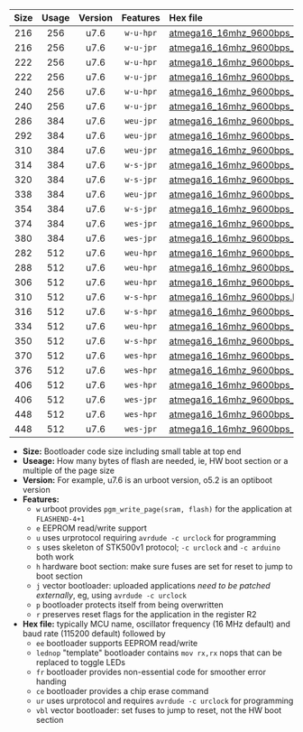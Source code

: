 |Size|Usage|Version|Features|Hex file|
|:-:|:-:|:-:|:-:|:--|
|216|256|u7.6|`w-u-hpr`|[atmega16_16mhz_9600bps_ur.hex](https://raw.githubusercontent.com/stefanrueger/urboot/main//atmega16_16mhz_9600bps_ur.hex)|
|216|256|u7.6|`w-u-jpr`|[atmega16_16mhz_9600bps_ur_vbl.hex](https://raw.githubusercontent.com/stefanrueger/urboot/main//atmega16_16mhz_9600bps_ur_vbl.hex)|
|222|256|u7.6|`w-u-hpr`|[atmega16_16mhz_9600bps_lednop_ur.hex](https://raw.githubusercontent.com/stefanrueger/urboot/main//atmega16_16mhz_9600bps_lednop_ur.hex)|
|222|256|u7.6|`w-u-jpr`|[atmega16_16mhz_9600bps_lednop_ur_vbl.hex](https://raw.githubusercontent.com/stefanrueger/urboot/main//atmega16_16mhz_9600bps_lednop_ur_vbl.hex)|
|240|256|u7.6|`w-u-hpr`|[atmega16_16mhz_9600bps_lednop_fr_ur.hex](https://raw.githubusercontent.com/stefanrueger/urboot/main//atmega16_16mhz_9600bps_lednop_fr_ur.hex)|
|240|256|u7.6|`w-u-jpr`|[atmega16_16mhz_9600bps_lednop_fr_ur_vbl.hex](https://raw.githubusercontent.com/stefanrueger/urboot/main//atmega16_16mhz_9600bps_lednop_fr_ur_vbl.hex)|
|286|384|u7.6|`weu-jpr`|[atmega16_16mhz_9600bps_ee_ur_vbl.hex](https://raw.githubusercontent.com/stefanrueger/urboot/main//atmega16_16mhz_9600bps_ee_ur_vbl.hex)|
|292|384|u7.6|`weu-jpr`|[atmega16_16mhz_9600bps_ee_lednop_ur_vbl.hex](https://raw.githubusercontent.com/stefanrueger/urboot/main//atmega16_16mhz_9600bps_ee_lednop_ur_vbl.hex)|
|310|384|u7.6|`weu-jpr`|[atmega16_16mhz_9600bps_ee_lednop_fr_ur_vbl.hex](https://raw.githubusercontent.com/stefanrueger/urboot/main//atmega16_16mhz_9600bps_ee_lednop_fr_ur_vbl.hex)|
|314|384|u7.6|`w-s-jpr`|[atmega16_16mhz_9600bps_vbl.hex](https://raw.githubusercontent.com/stefanrueger/urboot/main//atmega16_16mhz_9600bps_vbl.hex)|
|320|384|u7.6|`w-s-jpr`|[atmega16_16mhz_9600bps_lednop_vbl.hex](https://raw.githubusercontent.com/stefanrueger/urboot/main//atmega16_16mhz_9600bps_lednop_vbl.hex)|
|338|384|u7.6|`weu-jpr`|[atmega16_16mhz_9600bps_ee_lednop_fr_ce_ur_vbl.hex](https://raw.githubusercontent.com/stefanrueger/urboot/main//atmega16_16mhz_9600bps_ee_lednop_fr_ce_ur_vbl.hex)|
|354|384|u7.6|`w-s-jpr`|[atmega16_16mhz_9600bps_lednop_fr_vbl.hex](https://raw.githubusercontent.com/stefanrueger/urboot/main//atmega16_16mhz_9600bps_lednop_fr_vbl.hex)|
|374|384|u7.6|`wes-jpr`|[atmega16_16mhz_9600bps_ee_vbl.hex](https://raw.githubusercontent.com/stefanrueger/urboot/main//atmega16_16mhz_9600bps_ee_vbl.hex)|
|380|384|u7.6|`wes-jpr`|[atmega16_16mhz_9600bps_ee_lednop_vbl.hex](https://raw.githubusercontent.com/stefanrueger/urboot/main//atmega16_16mhz_9600bps_ee_lednop_vbl.hex)|
|282|512|u7.6|`weu-hpr`|[atmega16_16mhz_9600bps_ee_ur.hex](https://raw.githubusercontent.com/stefanrueger/urboot/main//atmega16_16mhz_9600bps_ee_ur.hex)|
|288|512|u7.6|`weu-hpr`|[atmega16_16mhz_9600bps_ee_lednop_ur.hex](https://raw.githubusercontent.com/stefanrueger/urboot/main//atmega16_16mhz_9600bps_ee_lednop_ur.hex)|
|306|512|u7.6|`weu-hpr`|[atmega16_16mhz_9600bps_ee_lednop_fr_ur.hex](https://raw.githubusercontent.com/stefanrueger/urboot/main//atmega16_16mhz_9600bps_ee_lednop_fr_ur.hex)|
|310|512|u7.6|`w-s-hpr`|[atmega16_16mhz_9600bps.hex](https://raw.githubusercontent.com/stefanrueger/urboot/main//atmega16_16mhz_9600bps.hex)|
|316|512|u7.6|`w-s-hpr`|[atmega16_16mhz_9600bps_lednop.hex](https://raw.githubusercontent.com/stefanrueger/urboot/main//atmega16_16mhz_9600bps_lednop.hex)|
|334|512|u7.6|`weu-hpr`|[atmega16_16mhz_9600bps_ee_lednop_fr_ce_ur.hex](https://raw.githubusercontent.com/stefanrueger/urboot/main//atmega16_16mhz_9600bps_ee_lednop_fr_ce_ur.hex)|
|350|512|u7.6|`w-s-hpr`|[atmega16_16mhz_9600bps_lednop_fr.hex](https://raw.githubusercontent.com/stefanrueger/urboot/main//atmega16_16mhz_9600bps_lednop_fr.hex)|
|370|512|u7.6|`wes-hpr`|[atmega16_16mhz_9600bps_ee.hex](https://raw.githubusercontent.com/stefanrueger/urboot/main//atmega16_16mhz_9600bps_ee.hex)|
|376|512|u7.6|`wes-hpr`|[atmega16_16mhz_9600bps_ee_lednop.hex](https://raw.githubusercontent.com/stefanrueger/urboot/main//atmega16_16mhz_9600bps_ee_lednop.hex)|
|406|512|u7.6|`wes-hpr`|[atmega16_16mhz_9600bps_ee_lednop_fr.hex](https://raw.githubusercontent.com/stefanrueger/urboot/main//atmega16_16mhz_9600bps_ee_lednop_fr.hex)|
|406|512|u7.6|`wes-jpr`|[atmega16_16mhz_9600bps_ee_lednop_fr_vbl.hex](https://raw.githubusercontent.com/stefanrueger/urboot/main//atmega16_16mhz_9600bps_ee_lednop_fr_vbl.hex)|
|448|512|u7.6|`wes-hpr`|[atmega16_16mhz_9600bps_ee_lednop_fr_ce.hex](https://raw.githubusercontent.com/stefanrueger/urboot/main//atmega16_16mhz_9600bps_ee_lednop_fr_ce.hex)|
|448|512|u7.6|`wes-jpr`|[atmega16_16mhz_9600bps_ee_lednop_fr_ce_vbl.hex](https://raw.githubusercontent.com/stefanrueger/urboot/main//atmega16_16mhz_9600bps_ee_lednop_fr_ce_vbl.hex)|

- **Size:** Bootloader code size including small table at top end
- **Useage:** How many bytes of flash are needed, ie, HW boot section or a multiple of the page size
- **Version:** For example, u7.6 is an urboot version, o5.2 is an optiboot version
- **Features:**
  + `w` urboot provides `pgm_write_page(sram, flash)` for the application at `FLASHEND-4+1`
  + `e` EEPROM read/write support
  + `u` uses urprotocol requiring `avrdude -c urclock` for programming
  + `s` uses skeleton of STK500v1 protocol; `-c urclock` and `-c arduino` both work
  + `h` hardware boot section: make sure fuses are set for reset to jump to boot section
  + `j` vector bootloader: uploaded applications *need to be patched externally*, eg, using `avrdude -c urclock`
  + `p` bootloader protects itself from being overwritten
  + `r` preserves reset flags for the application in the register R2
- **Hex file:** typically MCU name, oscillator frequency (16 MHz default) and baud rate (115200 default) followed by
  + `ee` bootloader supports EEPROM read/write
  + `lednop` "template" bootloader contains `mov rx,rx` nops that can be replaced to toggle LEDs
  + `fr` bootloader provides non-essential code for smoother error handing
  + `ce` bootloader provides a chip erase command
  + `ur` uses urprotocol and requires `avrdude -c urclock` for programming
  + `vbl` vector bootloader: set fuses to jump to reset, not the HW boot section
